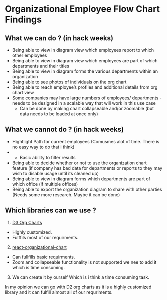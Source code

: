 # Organizational Employee Flow Chart Findings

## What we can do ? (in hack weeks)
- Being able to view in diagram view which employees report to which other employees
- Being able to view in diagram view which employees are part of which departments and their titles
- Being able to view in diagram forms the various departments within an organization
- Being able to see photos of individuals on the org chart
- Being able to reach employee’s profiles and additional details from org chart view
- Some companies may have large numbers of employees/ departments - needs to be designed in a scalable way that will work in this use case
  - Can be done by making chart collapseable and/or zoomable (but data needs to be loaded at once only)

## What we cannot do ? (in hack weeks)
- Hightlight Path for current employees (Comusmes alot of time. There is no easy way to do that i think)
- - Basic ability to filter results
- Being able to decide whether or not to use the organization chart feature (if company has bad data for departments or reports to they may wish to disable usage until its cleaned up)
- Being able to view in diagram forms which departments are part of which office (if multiple offices)
- Being able to export the organization diagram to share with other parties (Needs some more research. Maybe it can be done)


## Which libraries can we use ?
1. [D3 Org Charts](https://www.npmjs.com/package/d3-org-chart)
- Highly customized.
- Fulffils most of our requirments.

2. [react-organizational-chart](https://www.npmjs.com/package/react-organizational-chart)
- Can fullfills basic requirments.
- Zoom and collapseable functionality is not supported we nee to add it which is time consuming.

3. We can create it by ourself Which is i think a time consuming task.



In my opinion we can go with D2 org charts as it is a highly customized library and it can fulfill almost all of our requriments.
